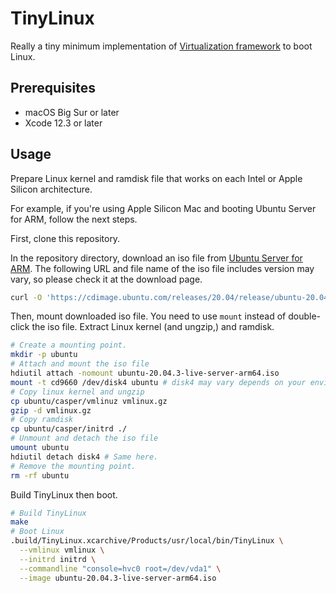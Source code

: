 TinyLinux
=========

Really a tiny minimum implementation of [Virtualization framework](https://developer.apple.com/documentation/virtualization) to boot Linux.

Prerequisites
-------------

- macOS Big Sur or later
- Xcode 12.3 or later

Usage
-----

Prepare Linux kernel and ramdisk file that works on each Intel or Apple Silicon architecture.

For example, if you're using Apple Silicon Mac and booting Ubuntu Server for ARM, follow the next steps.

First, clone this repository.

In the repository directory, download an iso file from [Ubuntu Server for ARM](https://ubuntu.com/download/server/arm). The following URL and file name of the iso file includes version may vary, so please check it at the download page.

```sh
curl -O 'https://cdimage.ubuntu.com/releases/20.04/release/ubuntu-20.04.3-live-server-arm64.iso'
```

Then, mount downloaded iso file. You need to use `mount` instead of double-click the iso file. Extract Linux kernel (and ungzip,) and ramdisk.

```sh
# Create a mounting point.
mkdir -p ubuntu
# Attach and mount the iso file
hdiutil attach -nomount ubuntu-20.04.3-live-server-arm64.iso
mount -t cd9660 /dev/disk4 ubuntu # disk4 may vary depends on your environment, see output of `hdiutil`
# Copy linux kernel and ungzip
cp ubuntu/casper/vmlinuz vmlinux.gz
gzip -d vmlinux.gz
# Copy ramdisk
cp ubuntu/casper/initrd ./
# Unmount and detach the iso file
umount ubuntu
hdiutil detach disk4 # Same here.
# Remove the mounting point.
rm -rf ubuntu
```

Build TinyLinux then boot.

```sh
# Build TinyLinux
make
# Boot Linux
.build/TinyLinux.xcarchive/Products/usr/local/bin/TinyLinux \
  --vmlinux vmlinux \
  --initrd initrd \
  --commandline "console=hvc0 root=/dev/vda1" \
  --image ubuntu-20.04.3-live-server-arm64.iso
```
